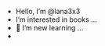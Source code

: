-  Hello, I’m @lana3x3
-    I’m interested in books ...
- 🌱            I’m new learning ...
-  


<!---
lana3x3/lana3x3 is a ✨ special ✨ repository because its `README.md` (this file) appears on your GitHub profile.
You can click the Preview link to take a look at your changes.
--->
